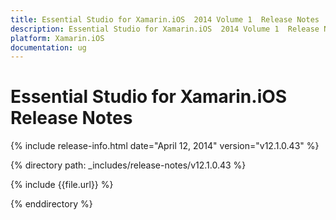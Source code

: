 ```yaml
---
title: Essential Studio for Xamarin.iOS  2014 Volume 1  Release Notes  
description: Essential Studio for Xamarin.iOS  2014 Volume 1  Release Notes  
platform: Xamarin.iOS
documentation: ug
---
```


# Essential Studio for Xamarin.iOS  Release Notes  

{% include release-info.html date="April 12, 2014"  version="v12.1.0.43" %} 


{% directory path: _includes/release-notes/v12.1.0.43 %}

{% include {{file.url}} %}

{% enddirectory %}